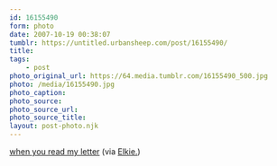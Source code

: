 ```yaml
---
id: 16155490
form: photo
date: 2007-10-19 00:38:07
tumblr: https://untitled.urbansheep.com/post/16155490/
title:
tags:
    - post
photo_original_url: https://64.media.tumblr.com/16155490_500.jpg
photo: /media/16155490.jpg
photo_caption: 
photo_source:
photo_source_url:
photo_source_title:
layout: post-photo.njk
---
```


<p><a href="http://www.flickr.com/photos/akkie_kakkie/308604235/in/set-72157594437955309/">when you read my letter</a> (via <a href="http://flickr.com/photos/akkie_kakkie">Elkie.</a>)</p>
